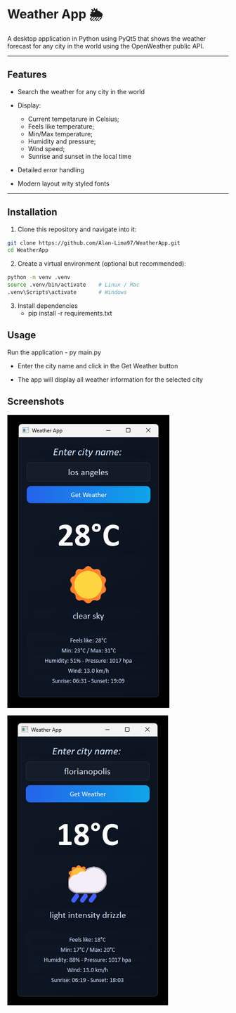 # Weather App 🌦️

A desktop application in Python using PyQt5 that shows the weather forecast for any city in the world using the OpenWeather public API.

---

##  Features

- Search the weather for any city in the world
  
- Display:

  - Current tempetarure in Celsius;
  - Feels like temperature;
  - Min/Max temperature;
  - Humidity and pressure;
  - Wind speed;
  - Sunrise and sunset in the local time

- Detailed error handling

- Modern layout wity styled fonts

---

##  Installation

1. Clone this repository and navigate into it:

```bash
git clone https://github.com/Alan-Lima97/WeatherApp.git
cd WeatherApp
```

2. Create a virtual environment (optional but recommended):

```bash
python -m venv .venv
source .venv/bin/activate    # Linux / Mac
.venv\Scripts\activate       # Windows
```

3. Install dependencies
	- pip install -r requirements.txt

## Usage

Run the application
	- py main.py

- Enter the city name and click in the Get Weather button

- The app will display all weather information for the selected city

## Screenshots

![Main screen with infos](screenshot/screenshot_1.png)

![Main screen with infos](screenshot/screenshot_2.png)
